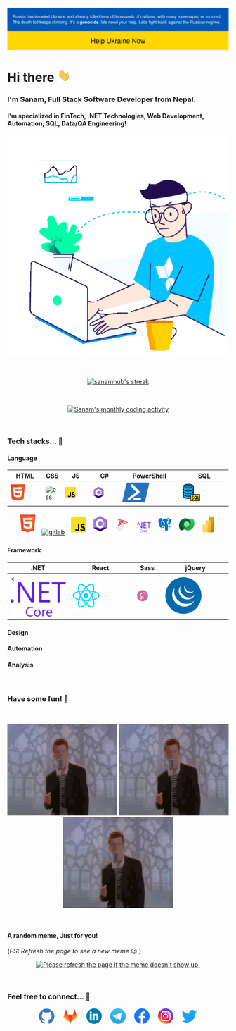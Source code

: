 <!-- Stand with Ukraine -->

[![Stand With Ukraine](./assets/svg/stand-with-ukraine.svg)](https://stand-with-ukraine.pp.ua/)

<!-- Greeting and tagline -->
<h1>Hi there <img src="./assets/gif/wave.gif" width="30"></h1>

<h3>I'm Sanam, Full Stack Software Developer from Nepal.</h3>
<h4>I'm specialized in FinTech, .NET Technologies, Web Development, Automation, SQL, Data/QA Engineering!</h4>

<!-- Coder GIF -->
<p align="center">
<img src="./assets/gif/gif.gif" alt="Coder GIF" width="500">
</p>

<br />

<!-- Beautiful Streak -->
<p align="center">
<a href="#go-nowhere">
<img align="center" src="https://github-readme-streak-stats.herokuapp.com/?user=sanamhub&theme=tokyonight&ring=ffa200&fire=15f4ee&currStreakNum=a35eff&currStreakLabel=a35eff&sideLabels=4296f5&sideNums=4296f5&hide_border=true&background=00000000" alt="sanamhub's streak" />
</a>
</p>

<br />

<!-- Activity graph -->
<p align="center">
<a href="#">
<img align="center" src="https://activity-graph.herokuapp.com/graph?username=sanamhub&theme=github&bg_color=ffffff00&color=2800f0&point=a35eff&line=15f4ee&custom_title=Last%20month%20GitHub%20activity&hide_border=true&area=true" alt="Sanam's monthly coding activity" />
</a>
</p>

<br>

### Tech stacks... 🚀

#### Language

| HTML                                                                     | CSS                                                                    | JS                                                                   | C#                                                                   | PowerShell                                                                    | SQL                                                                    |
| ------------------------------------------------------------------------ | ---------------------------------------------------------------------- | -------------------------------------------------------------------- | -------------------------------------------------------------------- | ----------------------------------------------------------------------------- | ---------------------------------------------------------------------- |
| <img src="./assets/svg/html.svg" alt="html" width="50%" height="100%" /> | <img src="./assets/svg/css.svg" alt="css" width="50%" height="100%" /> | <img src="./assets/svg/js.svg" alt="js" width="50%" height="100%" /> | <img src="./assets/svg/cs.svg" alt="c#" width="50%" height="100%" /> | <img src="./assets/svg/PowerShell.svg" alt="sql" width="50%" height="100%" /> | <img src="./assets/img/sql.png" alt="sql" width="40%" height="100%" /> |

<p align="center">
<a href="#"><img src="./assets/svg/html.svg" alt="github" width="7%" style="padding:5px" /></a>
<a href="#"><img src="./assets/svg/css.svg" alt="gitlab" width="7%" style="padding:5px" /></a>
<a href="#"><img src="./assets/svg/js.svg" alt="gitlab" width="7%" style="padding:5px" /></a>
<a href="#"><img src="./assets/svg/cs.svg" alt="gitlab" width="7%" style="padding:5px" /></a>
<a href="#"><img src="./assets/svg/mssql.svg" alt="gitlab" width="7%" style="padding:5px" /></a>
<a href="#"><img src="./assets/svg/dotnet.svg" alt="gitlab" width="7%" style="padding:5px" /></a>
<a href="#"><img src="./assets/svg/pgsql.svg" alt="gitlab" width="7%" style="padding:5px" /></a>
<a href="#"><img src="./assets/svg/dv.svg" alt="gitlab" width="7%" style="padding:5px" /></a>
<a href="#"><img src="./assets/svg/pbi.svg" alt="gitlab" width="7%" style="padding:5px" /></a>

#### Framework

| .NET                                | React                                                                      | Sass                                                                     | jQuery                                                                       |
| ----------------------------------- | -------------------------------------------------------------------------- | ------------------------------------------------------------------------ | ---------------------------------------------------------------------------- |
| <![dotnet](./assets/svg/dotnet.svg) | <img src="./assets/svg/react.svg" alt="react" width="50%" height="100%" /> | <img src="./assets/svg/sass.svg" alt="sass" width="60%" height="100%" /> | <img src="./assets/svg/jquery.svg" alt="jquery" width="60%" height="100%" /> |

#### Design

#### Automation

#### Analysis

<br>

### Have some fun! 🎉

<br>

<p align="center">
<img src="./assets/gif/rickroll.gif" width="250" height="auto" />
<img src="./assets/gif/rickroll.gif" width="250" height="auto" />
<img src="./assets/gif/rickroll.gif" width="250" height="auto" />
</p>

<br>

#### A random meme, Just for you!

(_PS: Refresh the page to see a new meme_ :wink: )

<p align="center">
<a href="https://github.com/techytushar/random-memer"><img src='https://random-memer.herokuapp.com/' title="Meme" alt="Please refresh the page if the meme doesn't show up." height="400"></a>
</p>

<br>

### Feel free to connect... 🤝

<p align="center">
<a href="#"><img src="./assets/svg/github.svg" alt="github" width="7%" style="padding-right: 15px;" /></a>
<a href="#"><img src="./assets/svg/gitlab.svg" alt="gitlab" width="7%" style="padding-right: 15px" /></a>
<a href="#"><img src="./assets/svg/linkedin.svg" alt="linkedin" width="7%" style="padding-right: 15px" /></a>
<a href="#"><img src="./assets/svg/telegram.svg" alt="telegram" width="7%" style="padding-right: 15px" /></a>
<a href="#"><img src="./assets/svg/facebook.svg" alt="facebook" width="7%" style="padding-right: 15px" /></a>
<a href="#"><img src="./assets/svg/instagram.svg" alt="instagram" width="7%" style="padding-right: 15px" /></a>
<a href="#"><img src="./assets/svg/twitter.svg" alt="twitter" width="7%" /></a>
</p>
